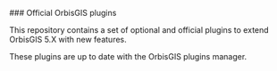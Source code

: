 ### Official OrbisGIS plugins


This repository contains a set of optional and official plugins to extend OrbisGIS 5.X with new features.

These plugins are up to date with the OrbisGIS plugins manager.
